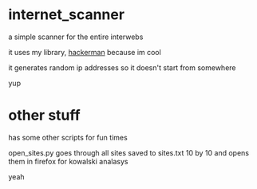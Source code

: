 # internet_scanner
a simple scanner for the entire interwebs

it uses my library, [hackerman](https://github.com/AgeOfMarcus/hackerman) because im cool

it generates random ip addresses so it doesn't start from somewhere

yup

# other stuff
has some other scripts for fun times

open_sites.py goes through all sites saved to sites.txt 10 by 10 and opens them in firefox for kowalski analasys

yeah
